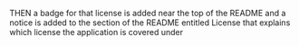 <!-- create file with headings -->
<!-- GIVEN a command-line application that accepts user input
WHEN I am prompted for information about my application repository
THEN a high-quality, professional README.md is generated with the title of my project and sections entitled Description, Table of Contents, Installation, Usage, License, Contributing, Tests, and Questions -->

<!-- then, prompts for p text -->
<!-- WHEN I enter my project title
THEN this is displayed as the title of the README -->
<!-- WHEN I enter a description, installation instructions, usage information, contribution guidelines, and test instructions
THEN this information is added to the sections of the README entitled Description, Installation, Usage, Contributing, and Tests -->

<!-- license prompt as a list -->
<!-- choice generates a badge and information -->
<!-- WHEN I choose a license for my application from a list of options -->
THEN a badge for that license is added near the top of the README and a notice is added to the section of the README entitled License that explains which license the application is covered under

<!-- "questions" prompt generates a link to github profile when github username is input -->
<!-- WHEN I enter my GitHub username
THEN this is added to the section of the README entitled Questions, with a link to my GitHub profile -->

<!-- email address also populates instructions -->
<!-- WHEN I enter my email address
THEN this is added to the section of the README entitled Questions, with instructions on how to reach me with additional questions -->

<!-- links redirect user to corresponding portion of readme -->
<!-- WHEN I click on the links in the Table of Contents
THEN I am taken to the corresponding section of the README -->